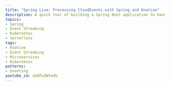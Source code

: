 ```yaml
---
title: "Spring Live: Processing CloudEvents with Spring and Knative"
description: A quick tour of building a Spring Boot application to handle incoming CloudEvents. This app will be deployed on Kubernetes using Knative Serving and Eventing and using Spring Boot, Spring Cloud Function, CloudEvents SDK for Java and Knative in addition to general Kubernetes tools like kubectl and skaffold.
topics:
- Spring
- Event Streaming
- Kubernetes
- Serverless
tags:
- Knative
- Event Streaming
- Microservices
- Kubernetes
patterns:
- Eventing
youtube_id: ok6FoZWte4U
---
```

